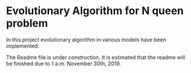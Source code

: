 # Evolutionary Algorithm for N queen problem
In this project evolutionary algorithm in various models have been implemented.

The Readme file is under construction. It is estimated that the readme will be finished due to 1 a.m. November 30th, 2019.















<!--
> This is simply to emphasize a paragraph

______

|title1|title2|Title3|
|-----|:------:|-------:|
|This is case one |This |asdlasjd|
|*asdajsdhk*|asdasd|asdasd|
|asdajsdhk|`asdasd`|asdasd|
|asdajsdhk|asdasd|asdasd|

[This is the link](https:www.google.com)

```python
import numpy as np


``` -->
